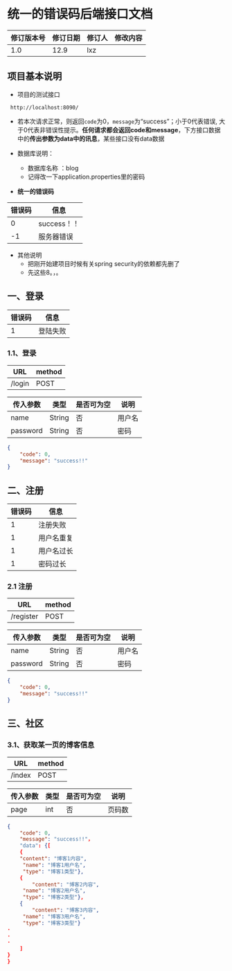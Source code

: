# **统一的错误码**后端接口文档

| 修订版本号 | 修订日期 | 修订人 | 修改内容 |
| ---------- | -------- | ------ | -------- |
| 1.0        | 12.9     | lxz    |          |

## 项目基本说明

- 项目的测试接口

` http://localhost:8090/`

- 若本次请求正常，则返回`code`为0，`message`为“success”；小于0代表错误, 大于0代表非错误性提示。**任何请求都会返回code和message**，下方接口数据中的**传出参数为data中的讯息**，某些接口没有data数据
- 数据库说明：
  - 数据库名称 ：blog
  - 记得改一下application.properties里的密码

- **统一的错误码**

| 错误码 | 信息        |
| ------ | ----------- |
| 0      | success！！ |
| -1     | 服务器错误  |

- 其他说明
  - 把刚开始建项目时候有关spring security的依赖都先删了
  - 先这些8。，。

## 一、登录

| 错误码 | 信息     |
| ------ | -------- |
| 1      | 登陆失败 |

### 1.1、登录

| URL    | method |
| ------ | ------ |
| /login | POST   |

| 传入参数 | 类型   | 是否可为空 | 说明   |
| -------- | ------ | ---------- | ------ |
| name     | String | 否         | 用户名 |
| password | String | 否         | 密码   |

```json
{
    "code": 0,
    "message": "success!!"
}
```

## 二、注册

| 错误码 | 信息       |
| ------ | ---------- |
| 1      | 注册失败   |
| 1      | 用户名重复 |
| 1      | 用户名过长 |
| 1      | 密码过长   |

### 2.1 注册

| URL       | method |
| --------- | ------ |
| /register | POST   |

| 传入参数 | 类型   | 是否可为空 | 说明   |
| -------- | ------ | ---------- | ------ |
| name     | String | 否         | 用户名 |
| password | String | 否         | 密码   |

```json
{
    "code": 0,
    "message": "success!!"
}
```

## 三、社区



### 3.1、获取某一页的博客信息

| URL    | method |
| ------ | ------ |
| /index | POST   |

| 传入参数 | 类型 | 是否可为空 | 说明   |
| -------- | ---- | ---------- | ------ |
| page     | int  | 否         | 页码数 |

```json
{
    "code": 0,
    "message": "success!!"，
    "data": {[
    {
    "content": "博客1内容",
	 "name": "博客1用户名",
	 "type": "博客1类型"},
	{
        "content": "博客2内容",
	 "name": "博客2用户名",
	 "type": "博客2类型"},
	{
        "content": "博客3内容",
	 "name": "博客3用户名",
	 "type": "博客3类型"}
·
·
·
    ]
}
}
```



